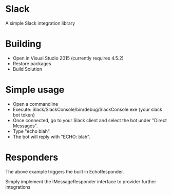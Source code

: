 # Slack
A simple Slack integration library
 
# Building
 * Open in Visual Studio 2015 (currently requires 4.5.2)
 * Restore packages
 * Build Solution

# Simple usage
 * Open a commandline
 * Execute: Slack/SlackConsole/bin/debug/SlackConsole.exe {your slack bot token}
 * Once connected, go to your Slack client and select the bot under "Direct Messages".
 * Type "echo blah".
 * The bot will reply with "ECHO: blah".

# Responders
The above example triggers the built in EchoResponder.

Simply implement the IMessageResponder interface to provider further integrations
